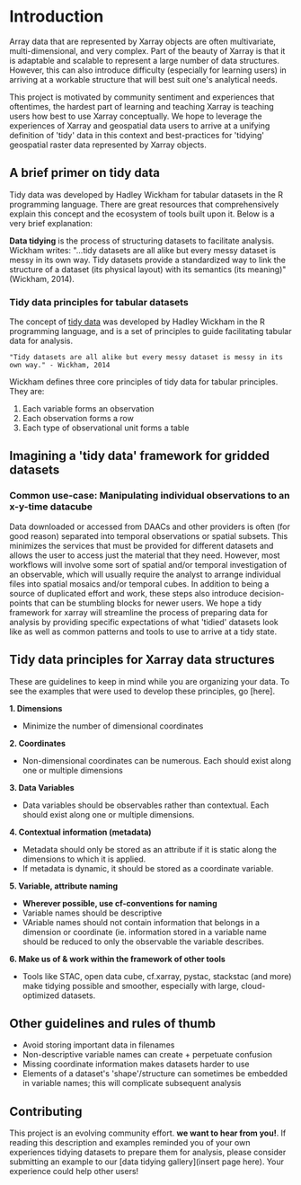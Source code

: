 # Introduction

Array data that are represented by Xarray objects are often multivariate, multi-dimensional, and very complex. Part of the beauty of Xarray is that it is adaptable and scalable to represent a large number of data structures. However, this can also introduce difficulty (especially for learning users) in arriving at a workable structure that will best suit one's analytical needs. 

This project is motivated by community sentiment and experiences that oftentimes, the hardest part of learning and teaching Xarray is teaching users how best to use Xarray conceptually. We hope to leverage the experiences of Xarray and geospatial data users to arrive at a unifying definition of 'tidy' data in this context and best-practices for 'tidying' geospatial raster data represented by Xarray objects. 

## A brief primer on tidy data

Tidy data was developed by Hadley Wickham for tabular datasets in the R programming language. There are great resources that comprehensively explain this concept and the ecosystem of tools built upon it. Below is a very brief explanation:

**Data tidying** is the process of structuring datasets to facilitate analysis. Wickham writes: "...tidy datasets are all alike but every messy dataset is messy in its own way. Tidy datasets provide a standardized way to link the structure of a dataset (its physical layout) with its semantics (its meaning)" (Wickham, 2014). 

### Tidy data principles for tabular datasets
The concept of [tidy data](https://vita.had.co.nz/papers/tidy-data.pdf) was developed by Hadley Wickham in the R programming language, and is a set of principles to guide facilitating tabular data for analysis. 

```
"Tidy datasets are all alike but every messy dataset is messy in its own way." - Wickham, 2014
```

Wickham defines three core principles of tidy data for tabular principles. They are:

1. Each variable forms an observation
2. Each observation forms a row
3. Each type of observational unit forms a table

## Imagining a 'tidy data' framework for gridded datasets

### Common use-case: Manipulating individual observations to an x-y-time datacube

Data downloaded or accessed from DAACs and other providers is often (for good reason) separated into temporal observations or spatial subsets. This minimizes the services that must be provided for different datasets and allows the user to access just the material that they need. However, most workflows will involve some sort of spatial and/or temporal investigation of an observable, which will usually require the analyst to arrange individual files into spatial mosaics and/or temporal cubes. In addition to being a source of duplicated effort and work, these steps also introduce decision-points that can be stumbling blocks for newer users. We hope a tidy framework for xarray will streamline the process of preparing data for analysis by providing specific expectations of what 'tidied' datasets look like as well as common patterns and tools to use to arrive at a tidy state. 

## Tidy data principles for Xarray data structures

These are guidelines to keep in mind while you are organizing your data. To see the examples that were used to develop these principles, go [here]. 

**1. Dimensions** 
- Minimize the number of dimensional coordinates

**2. Coordinates**
- Non-dimensional coordinates can be numerous. Each should exist along one or multiple dimensions

**3. Data Variables**
- Data variables should be observables rather than contextual. Each should exist along one or multiple dimensions.

**4. Contextual information (metadata)**
- Metadata should only be stored as an attribute if it is static along the dimensions to which it is applied.
- If metadata is dynamic, it should be stored as a coordinate variable.

**5. Variable, attribute naming**
- **Wherever possible, use cf-conventions for naming**
- Variable names should be descriptive
- VAriable names should not contain information that belongs in a dimension or coordinate (ie. information stored in a variable name should be reduced to only the observable the variable describes.

**6. Make us of & work within the framework of other tools**
- Tools like STAC, open data cube, cf.xarray, pystac, stackstac (and more) make tidying possible and smoother, especially with large, cloud-optimized datasets.

## Other guidelines and rules of thumb

- Avoid storing important data in filenames
- Non-descriptive variable names can create + perpetuate confusion
- Missing coordinate information makes datasets harder to use
- Elements of a dataset's 'shape'/structure can sometimes be embedded in variable names; this will complicate subsequent analysis

## Contributing

This project is an evolving community effort. **we want to hear from you!**. If reading this description and examples reminded you of your own experiences tidying datasets to prepare them for analysis, please consider submitting an example to our [data tidying gallery](insert page here). Your experience could help other users! 
